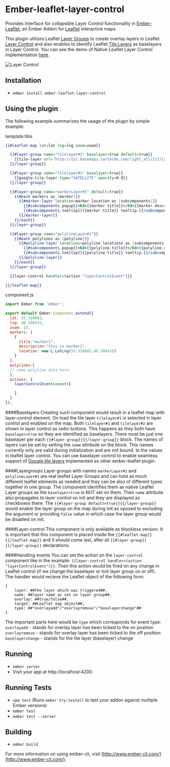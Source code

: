 # Ember-leaflet-layer-control

Provides Interface for collapsible Layer Control functionality in [Ember-Leaflet](http://ember-leaflet.com), an Ember Addon for [Leaflet](http://leafletjs.com) interactive maps.

This plugin utilizes Leaflet [Layer Groups](http://leafletjs.com/reference.html#layergroup) to create overlay layers in Leaflet [Layer Control](http://leafletjs.com/reference.html#control-layers) and also enables to identify Leaflet [Tile Layers](http://leafletjs.com/reference.html#tilelayer) as baselayers in Layer Control. You can see the demo of Native Leaflet Layer Control implementation [here](http://leafletjs.com/examples/layers-control-example.html).


![Layer Control](https://cloud.githubusercontent.com/assets/5106750/14034089/d9972a14-f230-11e5-94f7-7e915ff9dbd7.png "Layer control in use")

## Installation

* `ember install ember-leaflet-layer-control`

## Using the plugin

The following example summarizes the usage of the plugin by simple example:

template.hbs
```handlebars
{{#leaflet-map lat=lat lng=lng zoom=zoom}}

  {{#layer-group name="tilelayer#1" baselayer=true default=true}}
    {{tile-layer url="http://{s}.basemaps.cartocdn.com/light_all/{z}/{x}/{y}.png"}}
  {{/layer-group}}

  {{#layer-group name="tilelayer#2" baselayer=true}}
    {{google-tile-layer type="SATELLITE" opacity=0.9}}
  {{/layer-group}}

  {{#layer-group name="markerLayer#1" default=true}}
    {{#each markers as |marker|}}
      {{#marker-layer location=marker.location as |subcomponents|}}
        {{#subcomponents.popup}}<h3>{{marker.title}}</h3>{{marker.description}}{{/subcomponents.popup}}
        {{#subcomponents.tooltip}}{{marker.title}} tooltip.{{/subcomponents.tooltip}}
      {{/marker-layer}}
    {{/each}}
  {{/layer-group}}

  {{#layer-group name="polylineLayer#1"}}
    {{#each polylines as |polyline|}}
      {{#polyline-layer locations=polyline.locations as |subcomponents|}}
        {{#subcomponents.popup}}<h3>{{polyline.title}}</h3>{{polyline.description}}{{/subcomponents.popup}}
        {{#subcomponents.tooltip}}{{polyline.title}} tooltip.{{/subcomponents.tooltip}}    
      {{/polyline-layer}}
    {{/each}}
  {{/layer-group}}

  {{layer-control handler=(action "layerControlEvent")}}

{{/leaflet-map}}
```

component.js
```javascript
import Ember from 'ember';

export default Ember.Component.extend({
  lat: 53.318602,
  lng: 48.586415,
  zoom: 15,
  markers: [
    {
      title:"marker1",
      description:"this is marker1",
      location: new L.LatLng(53.318602,48.586415)
    }
  ],
  polylines:[
  // some polyline data here.
  ],
  actions: {
    layerControlEvent(event){

    }  
  }
});

```

####Baselayers
Creating such component would result in a leaflet map with layer-control element. On load the tile layer `tilelayer#1` is selected in layer control and enabled on the map. Both `tilelayer#1` and `tilelayer#2` are shown in layer control as radio buttons. This happens as they both have `baselayer=true` so they are identified as baselayers. There must be just one baselayer per each `{{#layer-group}}{{/layer-group}}` block. The names of layers can be set by setting the `name` attribute on the block. This names currently only are valid during initialization and are not bound. to the values in leaflet layer control. You can use baselayer control to enable seamless support of [Google tile layers](https://github.com/miguelcobain/ember-leaflet-google-tile-layer) implemented as other ember-leaflet plugin.

####Layergroups
Layer groups with names `markerLayer#1` and `polylineLayer#1` are real leaflet Layer Groups and can hold as much different leaflet elements as needed and they can be also of different types together in one group. The component identifies them as native Leaflet Layer groups as the `baselayer=true` is NOT set on them. Their `name` attribute also propagates to layer control on init and they are displayed as checkboxes there. The `{{#layer-group default=true}}{{/layer-group}}` would enable the layer group on the map during init as oposed to excluding the argument or providing `false` value in which case the layer group would be disabled on init.

####Layer-control
This component is only available as blockless version. It is important that this component is placed inside the `{{#leaflet-map}}{{/leaflet-map}}` and it should come last, after all `{{#layer-group}}{{/layer-group}}` declarations.

####Handling events
You can set the action on the `layer-control` component like in the example: `{{layer-control handler=(action "layerControlEvent")}}`. Then this action would be fired on any change in Leaflet control (if we change the baselayer or tick layer group on or off). The handler would recieve the Leaflet object of the following form:
```
{
    layer: ##the layer which was triggered##,
    name: ##layer name as set on layer group##,
    overlay: ##true/false##,
    target: ##Leaflet map object##,
    type: ##"overlayadd"/"overlayremove"/"baselayerchange"##
}
```
The important parts here would be `type` which corresponds for event type:
`overlayadd` - stands for overlay layer has been ticked to the on position
`overlayremove` - stands for overlay layer has been ticked to the off position
`baselayerchange` - stands for the tile layer (baselayer) change

## Running

* `ember server`
* Visit your app at http://localhost:4200.

## Running Tests

* `npm test` (Runs `ember try:testall` to test your addon against multiple Ember versions)
* `ember test`
* `ember test --server`

## Building

* `ember build`

For more information on using ember-cli, visit [http://www.ember-cli.com/](http://www.ember-cli.com/).
